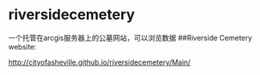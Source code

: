 riversidecemetery
=================
一个托管在arcgis服务器上的公墓网站，可以浏览数据
##Riverside Cemetery website:

http://cityofasheville.github.io/riversidecemetery/Main/